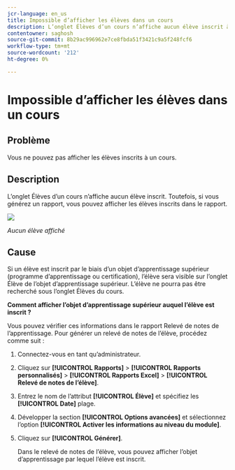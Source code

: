 ```yaml
---
jcr-language: en_us
title: Impossible d’afficher les élèves dans un cours
description: L’onglet Élèves d’un cours n’affiche aucun élève inscrit à Adobe Learning Manager. Toutefois, si vous générez un rapport, vous pouvez afficher les élèves inscrits dans le rapport.
contentowner: saghosh
source-git-commit: 8b29ac996962e7ce8fbda51f3421c9a5f248fcf6
workflow-type: tm+mt
source-wordcount: '212'
ht-degree: 0%

---
```




# Impossible d’afficher les élèves dans un cours

## Problème

Vous ne pouvez pas afficher les élèves inscrits à un cours.

## Description

L’onglet Élèves d’un cours n’affiche aucun élève inscrit. Toutefois, si vous générez un rapport, vous pouvez afficher les élèves inscrits dans le rapport.

![](assets/no-learners.png)

*Aucun élève affiché*

## Cause

Si un élève est inscrit par le biais d’un objet d’apprentissage supérieur (programme d’apprentissage ou certification), l’élève sera visible sur l’onglet Élève de l’objet d’apprentissage supérieur. L’élève ne pourra pas être recherché sous l’onglet Élèves du cours.

**Comment afficher l’objet d’apprentissage supérieur auquel l’élève est inscrit ?**

Vous pouvez vérifier ces informations dans le rapport Relevé de notes de l’apprentissage. Pour générer un relevé de notes de l’élève, procédez comme suit :

1. Connectez-vous en tant qu’administrateur.
1. Cliquez sur **[!UICONTROL Rapports]** > **[!UICONTROL Rapports personnalisés]** > **[!UICONTROL Rapports Excel]** > **[!UICONTROL Relevé de notes de l’élève]**.

1. Entrez le nom de l’attribut **[!UICONTROL Élève]** et spécifiez les **[!UICONTROL Date]** plage.
1. Développer la section **[!UICONTROL Options avancées]** et sélectionnez l’option **[!UICONTROL Activer les informations au niveau du module]**.
1. Cliquez sur **[!UICONTROL Générer]**.

   Dans le relevé de notes de l’élève, vous pouvez afficher l’objet d’apprentissage par lequel l’élève est inscrit.
